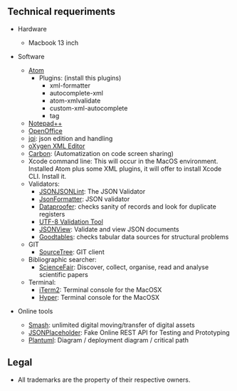 ## Technical requeriments ##

* Hardware
     - Macbook 13 inch 

* Software
     + [Atom](https://atom.io/)
         - Plugins: (install this plugins)
             - xml-formatter
             - autocomplete-xml
             - atom-xmlvalidate
             - custom-xml-autocomplete
             - tag
     - [Notepad++](https://notepad-plus-plus.org/download/v7.5.6.html)
     - [OpenOffice](https://www.openoffice.org/es/)
     - [jqi](https://nire0510.github.io/jqi/): json edition and handling
     - [oXygen XML Editor](http://www.oxygenxml.com/)
     - [Carbon](https://carbon.now.sh/): (Automatization on code screen sharing)
     - Xcode command line: This will occur in the MacOS environment. Installed Atom plus some XML plugins, it will offer to install Xcode CLI. Install it.
     + Validators:
          - [JSONJSONLint](https://jsonlint.com/): The JSON Validator
          - [JsonFormatter](https://jsonformatter.org/json-parser): JSON validator
          - [Dataproofer](https://github.com/dataproofer/Dataproofer): checks sanity of records and look for duplicate registers
          - [UTF-8 Validation Tool](https://github.com/digital-preservation/utf8-validator)
          - [JSONView](https://chrome.google.com/webstore/detail/jsonview/chklaanhfefbnpoihckbnefhakgolnmc): Validate and view JSON documents
          - [Goodtables](http://try.goodtables.io/): checks tabular data sources for structural problems
     - GIT
          - [SourceTree](https://www.sourcetreeapp.com/): GIT client
     + Bibliographic searcher:
          - [ScienceFair](http://sciencefair-app.com): Discover, collect, organise, read and analyse scientific papers
     + Terminal:
          - [iTerm2](https://www.iterm2.com/): Terminal console for the MacOSX
          - [Hyper](https://hyper.is/): Terminal console for the MacOSX

* Online tools
     - [Smash](https://www.fromsmash.com/): unlimited digital moving/transfer of digital assets
     - [JSONPlaceholder](https://jsonplaceholder.typicode.com/): Fake Online REST API for Testing and Prototyping
     - [Plantuml](http://www.plantuml.com/plantuml/uml/):  Diagram / deployment diagram / critical path 

## Legal ##

* All trademarks are the property of their respective owners.